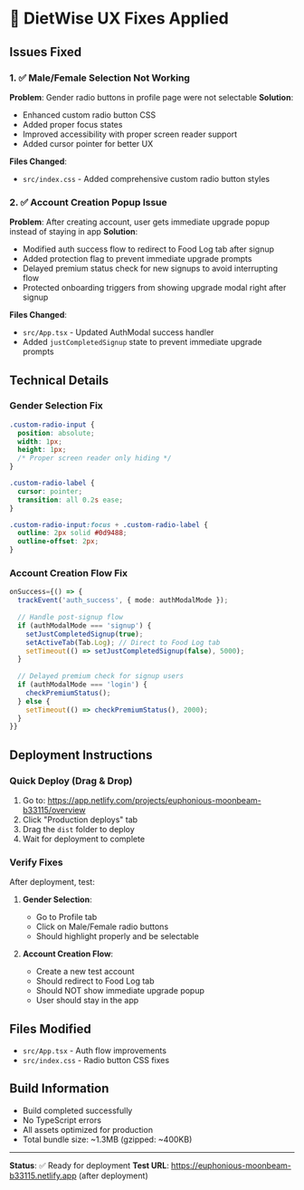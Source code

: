 # 🔧 DietWise UX Fixes Applied

## Issues Fixed

### 1. ✅ Male/Female Selection Not Working
**Problem**: Gender radio buttons in profile page were not selectable
**Solution**: 
- Enhanced custom radio button CSS
- Added proper focus states
- Improved accessibility with proper screen reader support
- Added cursor pointer for better UX

**Files Changed**:
- `src/index.css` - Added comprehensive custom radio button styles

### 2. ✅ Account Creation Popup Issue  
**Problem**: After creating account, user gets immediate upgrade popup instead of staying in app
**Solution**:
- Modified auth success flow to redirect to Food Log tab after signup
- Added protection flag to prevent immediate upgrade prompts 
- Delayed premium status check for new signups to avoid interrupting flow
- Protected onboarding triggers from showing upgrade modal right after signup

**Files Changed**:
- `src/App.tsx` - Updated AuthModal success handler
- Added `justCompletedSignup` state to prevent immediate upgrade prompts

## Technical Details

### Gender Selection Fix
```css
.custom-radio-input {
  position: absolute;
  width: 1px;
  height: 1px;
  /* Proper screen reader only hiding */
}

.custom-radio-label {
  cursor: pointer;
  transition: all 0.2s ease;
}

.custom-radio-input:focus + .custom-radio-label {
  outline: 2px solid #0d9488;
  outline-offset: 2px;
}
```

### Account Creation Flow Fix
```typescript
onSuccess={() => {
  trackEvent('auth_success', { mode: authModalMode });
  
  // Handle post-signup flow
  if (authModalMode === 'signup') {
    setJustCompletedSignup(true);
    setActiveTab(Tab.Log); // Direct to Food Log tab
    setTimeout(() => setJustCompletedSignup(false), 5000);
  }
  
  // Delayed premium check for signup users
  if (authModalMode === 'login') {
    checkPremiumStatus();
  } else {
    setTimeout(() => checkPremiumStatus(), 2000);
  }
}}
```

## Deployment Instructions

### Quick Deploy (Drag & Drop)
1. Go to: https://app.netlify.com/projects/euphonious-moonbeam-b33115/overview
2. Click "Production deploys" tab
3. Drag the `dist` folder to deploy
4. Wait for deployment to complete

### Verify Fixes
After deployment, test:

1. **Gender Selection**:
   - Go to Profile tab
   - Click on Male/Female radio buttons
   - Should highlight properly and be selectable

2. **Account Creation Flow**:
   - Create a new test account
   - Should redirect to Food Log tab
   - Should NOT show immediate upgrade popup
   - User should stay in the app

## Files Modified
- `src/App.tsx` - Auth flow improvements
- `src/index.css` - Radio button CSS fixes

## Build Information
- Build completed successfully
- No TypeScript errors
- All assets optimized for production
- Total bundle size: ~1.3MB (gzipped: ~400KB)

---

**Status**: ✅ Ready for deployment
**Test URL**: https://euphonious-moonbeam-b33115.netlify.app (after deployment)